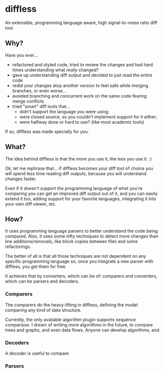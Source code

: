 # diffless

An extensible, programming language aware, high signal-to-noise ratio diff tool.

## Why?

Have you ever...

 * refactored and styled code, tried to review the changes and had hard times understanding what *really* changed?
 * gave up understanding diff output and decided to just read the entire code
 * redid your changes atop another version to feel safe while merging branches, or even worse...
 * avoided branching and concurrent work on the same code fearing merge conflicts
 * tried "smart" diff tools that...
   * didn't support the language you were using;
   * were closed source, so you couldn't implement support for it either;
   * were halfway done or hard to use? (like most academic tools)

If so, diffless was made specially for you.

## What?

The idea behind diffless is that the more you use it, the less you use it. :)

Ok, let me rephrase that... if diffless becomes your diff tool of choice you will spend less time reading diff outputs, because you will understand changes faster.

Even if it doesn't support the programming language of what you're comparing you can get an improved diff output out of it, and you can easily extend it too, adding support for your favorite languages, integrating it into your own diff viewer, etc.

## How?

It uses programming language parsers to better understand the code being compared. Also, it uses some nifty techniques to detect more changes than line additions/removals, like block copies between files and some refactorings.

The better of all is that all those techniques are not dependent on any specific programming language so, once you integrate a new parser with diffless, you get them for free.

It achieves that by converters, which can be of: comparers and converters, which can be parsers and decoders.

### Comparers

The comparers do the heavy-lifting in diffless, defining the model comparing any kind of data structure.

Currently, the only available algorithm plugin supports sequence comparison. I dream of writing more algorithms in the future, to compare trees and graphs, and even data flows. Anyone can develop algorithms, and

### Decoders

A decoder is useful to compare 

### Parsers
